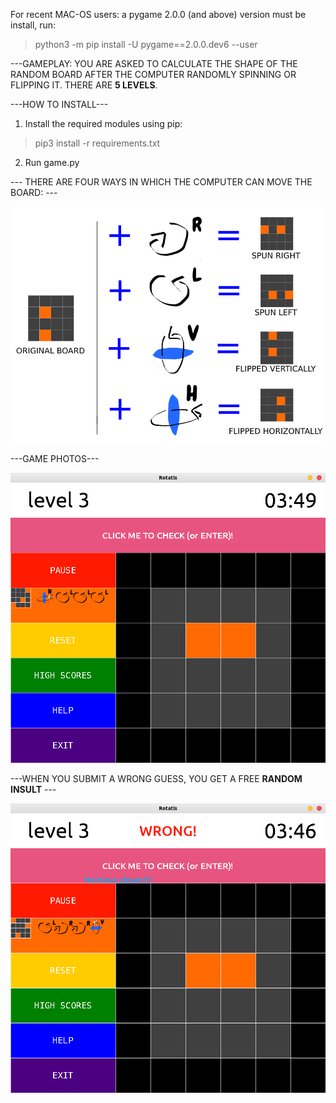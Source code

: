 For recent MAC-OS users:
a pygame 2.0.0 (and above) version must be install, run:
> python3 -m pip install -U pygame==2.0.0.dev6 --user

---GAMEPLAY: YOU ARE ASKED TO CALCULATE THE SHAPE OF THE RANDOM BOARD AFTER THE COMPUTER RANDOMLY SPINNING OR FLIPPING IT. THERE ARE **5 LEVELS**.


---HOW TO INSTALL---
1. Install the required modules using pip:
> pip3 install -r requirements.txt
2. Run game.py


--- THERE ARE FOUR WAYS IN WHICH THE COMPUTER CAN MOVE THE BOARD: ---


![tutorial_img](./tutorial.png)



---GAME PHOTOS---


![shot1](./screenshots/shot2.png)



---WHEN YOU SUBMIT A WRONG GUESS, YOU GET A FREE **RANDOM INSULT** ---

![insult_img](./screenshots/wrong_shot.png)
